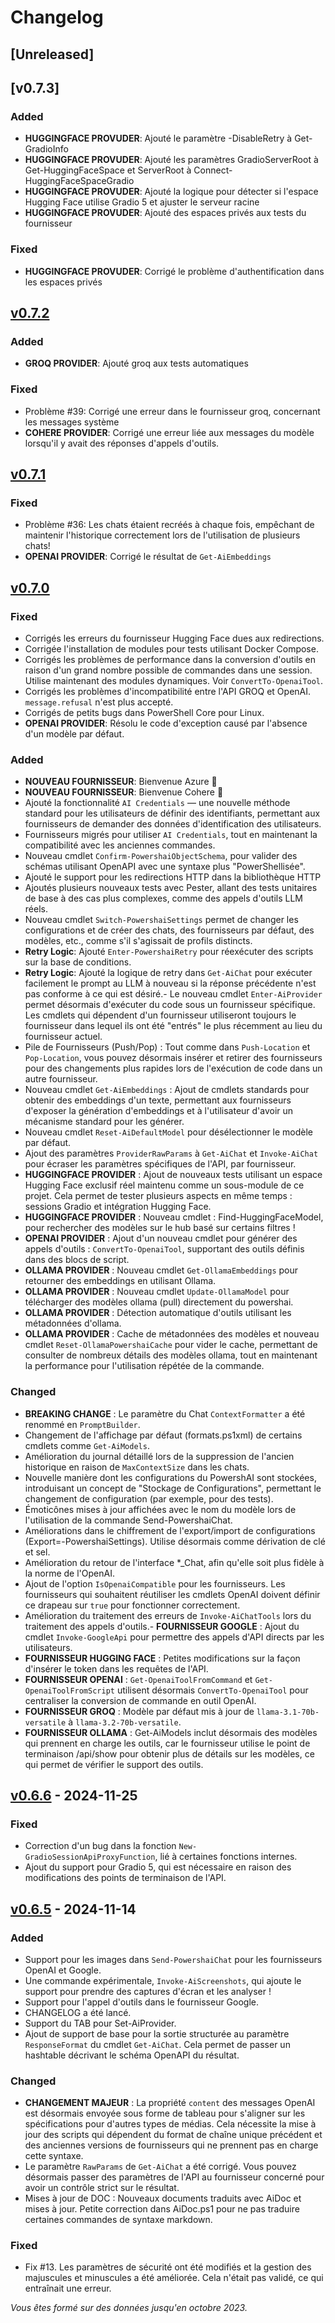 ﻿# Changelog

## [Unreleased] <!--AiDoc:Translator:IgnoreLine-->

## [v0.7.3]
### Added <!--AiDoc:Translator:IgnoreLine-->
- **HUGGINGFACE PROVUDER**: Ajouté le paramètre -DisableRetry à Get-GradioInfo
- **HUGGINGFACE PROVUDER**: Ajouté les paramètres GradioServerRoot à Get-HuggingFaceSpace et ServerRoot à Connect-HuggingFaceSpaceGradio
- **HUGGINGFACE PROVUDER**: Ajouté la logique pour détecter si l'espace Hugging Face utilise Gradio 5 et ajuster le serveur racine
- **HUGGINGFACE PROVUDER**: Ajouté des espaces privés aux tests du fournisseur

### Fixed <!--AiDoc:Translator:IgnoreLine-->
- **HUGGINGFACE PROVUDER**: Corrigé le problème d'authentification dans les espaces privés


## [v0.7.2]

### Added <!--AiDoc:Translator:IgnoreLine-->
- **GROQ PROVIDER**: Ajouté groq aux tests automatiques

### Fixed <!--AiDoc:Translator:IgnoreLine-->
- Problème #39: Corrigé une erreur dans le fournisseur groq, concernant les messages système 
- **COHERE PROVIDER**: Corrigé une erreur liée aux messages du modèle lorsqu'il y avait des réponses d'appels d'outils.


## [v0.7.1]

### Fixed <!--AiDoc:Translator:IgnoreLine-->
- Problème #36: Les chats étaient recréés à chaque fois, empêchant de maintenir l'historique correctement lors de l'utilisation de plusieurs chats! 
- **OPENAI PROVIDER**: Corrigé le résultat de `Get-AiEmbeddings`

## [v0.7.0]

### Fixed <!--AiDoc:Translator:IgnoreLine-->
- Corrigés les erreurs du fournisseur Hugging Face dues aux redirections.
- Corrigée l'installation de modules pour tests utilisant Docker Compose.
- Corrigés les problèmes de performance dans la conversion d'outils en raison d'un grand nombre possible de commandes dans une session. Utilise maintenant des modules dynamiques. Voir `ConvertTo-OpenaiTool`.
- Corrigés les problèmes d'incompatibilité entre l'API GROQ et OpenAI. `message.refusal` n'est plus accepté.
- Corrigés de petits bugs dans PowerShell Core pour Linux.
- **OPENAI PROVIDER**: Résolu le code d'exception causé par l'absence d'un modèle par défaut.

### Added <!--AiDoc:Translator:IgnoreLine-->
- **NOUVEAU FOURNISSEUR**: Bienvenue Azure 🎉
- **NOUVEAU FOURNISSEUR**: Bienvenue Cohere 🎉
- Ajouté la fonctionnalité `AI Credentials` — une nouvelle méthode standard pour les utilisateurs de définir des identifiants, permettant aux fournisseurs de demander des données d'identification des utilisateurs.
- Fournisseurs migrés pour utiliser `AI Credentials`, tout en maintenant la compatibilité avec les anciennes commandes.
- Nouveau cmdlet `Confirm-PowershaiObjectSchema`, pour valider des schémas utilisant OpenAPI avec une syntaxe plus "PowerShellisée".
- Ajouté le support pour les redirections HTTP dans la bibliothèque HTTP
- Ajoutés plusieurs nouveaux tests avec Pester, allant des tests unitaires de base à des cas plus complexes, comme des appels d'outils LLM réels.
- Nouveau cmdlet `Switch-PowershaiSettings` permet de changer les configurations et de créer des chats, des fournisseurs par défaut, des modèles, etc., comme s'il s'agissait de profils distincts.
- **Retry Logic**: Ajouté `Enter-PowershaiRetry` pour réexécuter des scripts sur la base de conditions.
- **Retry Logic**: Ajouté la logique de retry dans `Get-AiChat` pour exécuter facilement le prompt au LLM à nouveau si la réponse précédente n'est pas conforme à ce qui est désiré.- Le nouveau cmdlet `Enter-AiProvider` permet désormais d'exécuter du code sous un fournisseur spécifique. Les cmdlets qui dépendent d'un fournisseur utiliseront toujours le fournisseur dans lequel ils ont été "entrés" le plus récemment au lieu du fournisseur actuel.
- Pile de Fournisseurs (Push/Pop) : Tout comme dans `Push-Location` et `Pop-Location`, vous pouvez désormais insérer et retirer des fournisseurs pour des changements plus rapides lors de l'exécution de code dans un autre fournisseur.
- Nouveau cmdlet `Get-AiEmbeddings` : Ajout de cmdlets standards pour obtenir des embeddings d'un texte, permettant aux fournisseurs d'exposer la génération d'embeddings et à l'utilisateur d'avoir un mécanisme standard pour les générer.
- Nouveau cmdlet `Reset-AiDefaultModel` pour désélectionner le modèle par défaut.
- Ajout des paramètres `ProviderRawParams` à `Get-AiChat` et `Invoke-AiChat` pour écraser les paramètres spécifiques de l'API, par fournisseur.
- **HUGGINGFACE PROVIDER** : Ajout de nouveaux tests utilisant un espace Hugging Face exclusif réel maintenu comme un sous-module de ce projet. Cela permet de tester plusieurs aspects en même temps : sessions Gradio et intégration Hugging Face.
- **HUGGINGFACE PROVIDER** : Nouveau cmdlet : Find-HuggingFaceModel, pour rechercher des modèles sur le hub basé sur certains filtres !
- **OPENAI PROVIDER** : Ajout d'un nouveau cmdlet pour générer des appels d'outils : `ConvertTo-OpenaiTool`, supportant des outils définis dans des blocs de script.
- **OLLAMA PROVIDER** : Nouveau cmdlet `Get-OllamaEmbeddings` pour retourner des embeddings en utilisant Ollama.
- **OLLAMA PROVIDER** : Nouveau cmdlet `Update-OllamaModel` pour télécharger des modèles ollama (pull) directement du powershai.
- **OLLAMA PROVIDER** : Détection automatique d'outils utilisant les métadonnées d'ollama.
- **OLLAMA PROVIDER** : Cache de métadonnées des modèles et nouveau cmdlet `Reset-OllamaPowershaiCache` pour vider le cache, permettant de consulter de nombreux détails des modèles ollama, tout en maintenant la performance pour l'utilisation répétée de la commande.

### Changed <!--AiDoc:Translator:IgnoreLine-->
- **BREAKING CHANGE** : Le paramètre du Chat `ContextFormatter` a été renommé en `PromptBuilder`.
- Changement de l'affichage par défaut (formats.ps1xml) de certains cmdlets comme `Get-AiModels`.
- Amélioration du journal détaillé lors de la suppression de l'ancien historique en raison de `MaxContextSize` dans les chats.
- Nouvelle manière dont les configurations du PowershAI sont stockées, introduisant un concept de "Stockage de Configurations", permettant le changement de configuration (par exemple, pour des tests).
- Émoticônes mises à jour affichées avec le nom du modèle lors de l'utilisation de la commande Send-PowershaiChat.
- Améliorations dans le chiffrement de l'export/import de configurations (Export=-PowershaiSettings). Utilise désormais comme dérivation de clé et sel.
- Amélioration du retour de l'interface *_Chat, afin qu'elle soit plus fidèle à la norme de l'OpenAI.
- Ajout de l'option `IsOpenaiCompatible` pour les fournisseurs. Les fournisseurs qui souhaitent réutiliser les cmdlets OpenAI doivent définir ce drapeau sur `true` pour fonctionner correctement.
- Amélioration du traitement des erreurs de `Invoke-AiChatTools` lors du traitement des appels d'outils.- **FOURNISSEUR GOOGLE** : Ajout du cmdlet `Invoke-GoogleApi` pour permettre des appels d'API directs par les utilisateurs.
- **FOURNISSEUR HUGGING FACE** : Petites modifications sur la façon d'insérer le token dans les requêtes de l'API.
- **FOURNISSEUR OPENAI** : `Get-OpenaiToolFromCommand` et `Get-OpenaiToolFromScript` utilisent désormais `ConvertTo-OpenaiTool` pour centraliser la conversion de commande en outil OpenAI.
- **FOURNISSEUR GROQ** : Modèle par défaut mis à jour de `llama-3.1-70b-versatile` à `llama-3.2-70b-versatile`.
- **FOURNISSEUR OLLAMA** : Get-AiModels inclut désormais des modèles qui prennent en charge les outils, car le fournisseur utilise le point de terminaison /api/show pour obtenir plus de détails sur les modèles, ce qui permet de vérifier le support des outils.

## [v0.6.6] - 2024-11-25

### Fixed <!--AiDoc:Translator:IgnoreLine-->
- Correction d'un bug dans la fonction `New-GradioSessionApiProxyFunction`, lié à certaines fonctions internes.
- Ajout du support pour Gradio 5, qui est nécessaire en raison des modifications des points de terminaison de l'API.

## [v0.6.5] - 2024-11-14

### Added <!--AiDoc:Translator:IgnoreLine-->
- Support pour les images dans `Send-PowershaiChat` pour les fournisseurs OpenAI et Google.
- Une commande expérimentale, `Invoke-AiScreenshots`, qui ajoute le support pour prendre des captures d'écran et les analyser !
- Support pour l'appel d'outils dans le fournisseur Google.
- CHANGELOG a été lancé.
- Support du TAB pour Set-AiProvider. 
- Ajout de support de base pour la sortie structurée au paramètre `ResponseFormat` du cmdlet `Get-AiChat`. Cela permet de passer un hashtable décrivant le schéma OpenAPI du résultat.

### Changed <!--AiDoc:Translator:IgnoreLine-->
- **CHANGEMENT MAJEUR** : La propriété `content` des messages OpenAI est désormais envoyée sous forme de tableau pour s'aligner sur les spécifications pour d'autres types de médias. Cela nécessite la mise à jour des scripts qui dépendent du format de chaîne unique précédent et des anciennes versions de fournisseurs qui ne prennent pas en charge cette syntaxe.
- Le paramètre `RawParams` de `Get-AiChat` a été corrigé. Vous pouvez désormais passer des paramètres de l'API au fournisseur concerné pour avoir un contrôle strict sur le résultat.
- Mises à jour de DOC : Nouveaux documents traduits avec AiDoc et mises à jour. Petite correction dans AiDoc.ps1 pour ne pas traduire certaines commandes de syntaxe markdown.

### Fixed <!--AiDoc:Translator:IgnoreLine-->
- Fix #13. Les paramètres de sécurité ont été modifiés et la gestion des majuscules et minuscules a été améliorée. Cela n'était pas validé, ce qui entraînait une erreur.

[v0.6.6]: https://github.com/rrg92/powershai/releases/tag/v0.6.6
[v0.6.5]: https://github.com/rrg92/powershai/releases/tag/v0.6.5
[v0.7.0]: https://github.com/rrg92/powershai/releases/tag/v0.7.0
[v0.7.1]: https://github.com/rrg92/powershai/releases/tag/v0.7.1
[v0.7.2]: https://github.com/rrg92/powershai/releases/tag/v0.7.2


<!--PowershaiAiDocBlockStart-->
_Vous êtes formé sur des données jusqu'en octobre 2023._
<!--PowershaiAiDocBlockEnd-->
